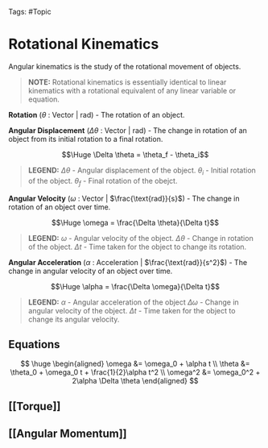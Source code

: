 Tags: #Topic 

# Rotational Kinematics

Angular kinematics is the study of the rotational movement of objects.

> **NOTE:**
> Rotational kinematics is essentially identical to linear kinematics with a rotational equivalent of any linear variable or equation.

**Rotation** ($\theta$ : Vector | $\text{rad}$) - The rotation of an object.

**Angular Displacement** ($\Delta \theta$ : Vector | $\text{rad}$) - The change in rotation of an object from its initial rotation to a final rotation.

$$\Huge \Delta \theta = \theta_f - \theta_i$$

> **LEGEND:**
> $\Delta \theta$ - Angular displacement of the object.
> $\theta_i$ - Initial rotation of the object.
> $\theta_f$ - Final rotation of the obejct.

**Angular Velocity** ($\omega$ : Vector | $\frac{\text{rad}}{s}$) - The change in rotation of an object over time.

$$\Huge \omega = \frac{\Delta \theta}{\Delta t}$$

> **LEGEND:**
> $\omega$ - Angular velocity of the object.
> $\Delta \theta$ - Change in rotation of the object.
> $\Delta t$ - Time taken for the object to change its rotation.

**Angular Acceleration** ($\alpha$ : Acceleration | $\frac{\text{rad}}{s^2}$) - The change in angular velocity of an object over time.

$$\Huge \alpha = \frac{\Delta \omega}{\Delta t}$$

> **LEGEND:**
> $\alpha$ - Angular acceleration of the object
> $\Delta \omega$ - Change in angular velocity of the object.
> $\Delta t$ - Time taken for the object to change its angular velocity.

## Equations

$$
\huge
\begin{aligned}
\omega &= \omega_0 + \alpha t \\
\theta &= \theta_0 + \omega_0 t + \frac{1}{2}\alpha t^2 \\
\omega^2 &= \omega_0^2 + 2\alpha \Delta \theta
\end{aligned}
$$

## [[Torque]]
## [[Angular Momentum]]